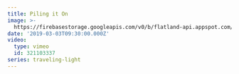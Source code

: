 ```yaml
---
title: Piling it On
image: >-
  https://firebasestorage.googleapis.com/v0/b/flatland-api.appspot.com/o/sermons%2F763716672.jpg?alt=media&token=75457f2e-ae6e-4b0c-87e3-00ec0d1991cb
date: '2019-03-03T09:30:00.000Z'
video:
  type: vimeo
  id: 321103337
series: traveling-light
---
```


